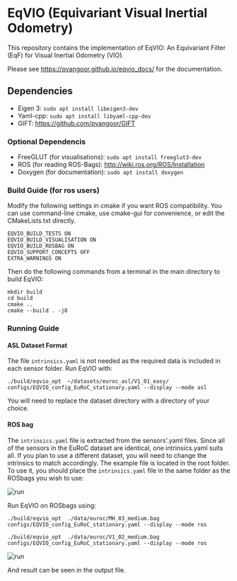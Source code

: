# EqVIO (Equivariant Visual Inertial Odometry)

This repository contains the implementation of EqVIO: An Equivariant Filter (EqF) for Visual Inertial Odometry (VIO).

Please see https://pvangoor.github.io/eqvio_docs/ for the documentation.

## Dependencies

- Eigen 3: `sudo apt install libeigen3-dev`
- Yaml-cpp: `sudo apt install libyaml-cpp-dev`
- GIFT: https://github.com/pvangoor/GIFT

### Optional Dependencis

- FreeGLUT (for visualisations): `sudo apt install freeglut3-dev`
- ROS (for reading ROS-Bags): http://wiki.ros.org/ROS/Installation
- Doxygen (for documentation): `sudo apt install doxygen`

### Build Guide (for ros users)

Modify the following settings in cmake if you want ROS compatibility.
You can use command-line cmake, use cmake-gui for convenience, or edit the CMakeLists.txt directly.

```
EQVIO_BUILD_TESTS ON
EQVIO_BUILD_VISUALISATION ON
EQVIO_BUILD_ROSBAG ON
EQVIO_SUPPORT_CONCEPTS OFF
EXTRA_WARNINGS ON
```

Then do the following commands from a terminal in the main directory to build EqVIO:

```
mkdir build
cd build
cmake ..  
cmake --build . -j8
```

### Running Guide

#### ASL Dataset Format

The file `intrinsics.yaml` is not needed as the required data is included in each sensor folder. Run EqVIO with:

```
./build/eqvio_opt  ~/datasets/euroc_asl/V1_01_easy/ configs/EQVIO_config_EuRoC_stationary.yaml --display --mode asl
```

You will need to replace the dataset directory with a directory of your choice.


#### ROS bag

The `intrinsics.yaml` file is extracted from the sensors'.yaml files.
Since all of the sensors in the EuRoC dataset are identical, one intrinsics.yaml suits all.
If you plan to use a different dataset, you will need to change the intrinsics to match accordingly.
The example file is located in the root folder.
To use it, you should place the `intrinsics.yaml` file in the same folder as the ROSbags you wish to use:

![run](docs/intrin.png)

Run EqVIO on ROSbags using:

```
./build/eqvio_opt  ./data/euroc/MH_03_medium.bag configs/EQVIO_config_EuRoC_stationary.yaml --display --mode ros

./build/eqvio_opt  ./data/euroc/V1_02_medium.bag configs/EQVIO_config_EuRoC_stationary.yaml --display --mode ros
```

![run](docs/run.png)

And result can be seen in the output file.
  